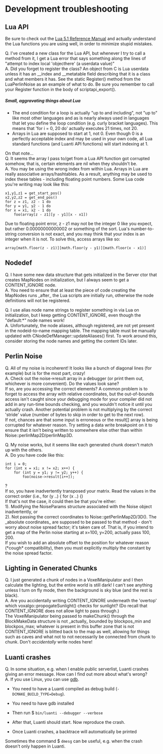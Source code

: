 # Development troubleshooting
Lua API
-------

Be sure to check out the [Lua 5.1 Reference Manual](http://www.lua.org/manual/5.1/manual.html) and actually understand the Lua functions you are using well, in order to minimize stupid mistakes.

Q. I've created a new class for the Lua API, but whenever I try to call a method from it, I get a Lua error that says something along the lines of "attempt to index local 'objecthere' (a userdata value)"  
A. Did you forget to register the class? An object from C is Lua userdata unless it has an \_\_index and \_\_metatable field describing that it is a class and what members it has. See the static Register() method from the LuaPerlinNoise as an example of what to do. Be sure you remember to call your Register function in the body of scriptapi\_export().

##### Small, aggravating things about Lua

* The end condition for a loop is actually "up to and including", not "up to" like most other languages and as is nearly always used in languages that let you define the loop condition (e.g. curly bracket languages). This means that 'for i = 0, 20 do' actually executes 21 times, not 20.
* Arrays in Lua are supposed to start at 1, not 0. Even though 0 is a perfectly acceptable index and may be used in your own code, all Lua standard functions (and Luanti API functions) will start indexing at 1.

On that note...  
Q. It seems the array I pass to/get from a Lua API function got corrupted somehow, that is, certain elements are nil when they shouldn't be.  
A. You may be using the wrong index from within Lua. Arrays in Lua are really associative arrays/hashtables. As a result, anything may be used to index these tables - including floating point numbers. Some Lua code you're writing may look like this:

```
x1,y1,z1 = get_start_pos()
x2,y2,z2 = get_end_pos()
for z = z1, z2 - 1 do
for y = y1, y2 - 1 do
for x = x1, x2 - 1 do
    foo(array[z - z1][y - y1][x - x1])
```


Due to floating point error, z - z1 may not be the integer 0 like you expect, but rather 0.00000000000002 or something of the sort. Lua's number-to-string conversion is not exact, and you may think that your index is an integer when it is not. To solve this, access arrays like so:

```
array[math.floor(z - z1)][math.floor(y - y1)][math.floor(x - x1)]
```


Nodedef
-------

Q. I have some new data structure that gets initialized in the Server ctor that creates MapNodes on initialization, but I always seem to get a CONTENT\_IGNORE node.  
A. You need to ensure that at least the piece of code creating the MapNodes runs \_after\_ the Lua scripts are initially run, otherwise the node definitions will not be registered.

Q. I use alias node name strings to register something in via Lua on initialization, but I keep getting CONTENT\_IGNORE, even though the "default:\*" node names work!  
A. Unfortunately, the node aliases, although registered, are not yet present in the nodeid-to-name mapping table. The mapping table must be manually updated with CNodeDefManager::updateAliases() first. To work around this, consider storing the node names and getting the content IDs later.

Perlin Noise
------------

Q. All of my noise is incoherent! It looks like a bunch of diagonal lines (for example) but is for the most part, crazy!  
A. Check out the noise->result array in a debugger (or print them out, whichever is more convenient). Do the values look sane?  
If so, are you accessing the correct elements? A common problem is to forget to access the array with relative coordinates, but the out-of-bounds access isn't caught since your debugging mode for your compiler did not add in any run-time bounds checking, and you wouldn't notice it until you actually crash. Another potential problem is not multiplying by the correct 'stride' value (number of bytes to skip in order to get to the next row).  
If not, chances are that some input is erroneous or the result\[\] array is being corrupted for whatever reason. Try setting a data write breakpoint on it to ensure that it isn't being written to somewhere else other than within Noise::perlinMap2D/perlinMap3D.

Q. My noise works, but it seems like each generated chunk doesn't match up with the others.  
A. Do you have code like this:

```
int i = 0;
for (int x = x1; x != x2; x++) {
    for (int y = y1; y != y2; y++) {
        foo(noise->result[i++]);
```


?  
If so, you have inadvertently transposed your matrix. Read the values in the correct order (i.e., for (y ..) { for (x ..) {)  
If that's not the case, it could then be that you're either:  
1). Modifying the NoiseParams structure associated with the Noise object inadvertently, or  
2). Not passing the correct coordinates to Noise::getPerlinMap2D/3D(). The \_absolute coordinates\_ are supposed to be passed to that method - don't worry about noise spread factor; it's taken care of. That is, if you intend to get a map of the Perlin noise starting at x=100, y=200, actually pass 100, 200.  
If you wish to add an absolute offset to the position for whatever reason (\*cough\* compatibility), then you must explicitly multiply the constant by the noise spread factor.

Lighting in Generated Chunks
----------------------------

Q. I just generated a chunk of nodes in a VoxelManipulator and I then calculate the lighting, but the entire world is still dark! I can't see anything unless I turn on fly mode, then the background is sky blue (and the rest is black).  
A. Are you accidentally writing CONTENT\_IGNORE underneath the 'overtop' which voxalgo::propogateSunlight() checks for sunlight? (Do recall that CONTENT\_IGNORE does not allow light to pass through.)  
The VoxelManipulator being passed to makeChunk() through the BlockMakeData structure is not \_actually\_ bounded by blockpos\_min and blockpos\_max; whatever is present in this buffer zone that is not CONTENT\_IGNORE is blitted back to the map as well, allowing for things such as caves and what not to not necessarily be connected from chunk to chunk. Don't _accidentally_ write nodes here!

Luanti crashes
--------------

Q. In some situation, e.g. when I enable public serverlist, Luanti crashes giving an error message. How can I find out more about what's wrong?  
A. If you use Linux, you can use [gdb](https://en.wikipedia.org/wiki/GNU_Debugger).  

* You need to have a Luanti compiled as debug build (`-DCMAKE_BUILD_TYPE=Debug`).  
    
* You need to have gdb installed
* Then run $ `bin/luanti --debugger --verbose`
* After that, Luanti should start. Now reproduce the crash.
* Once Luanti crashes, a backtrace will automatically be printed

Sometimes the command $ `dmesg` can be useful, e.g. when the crash doesn't only happen in Luanti.